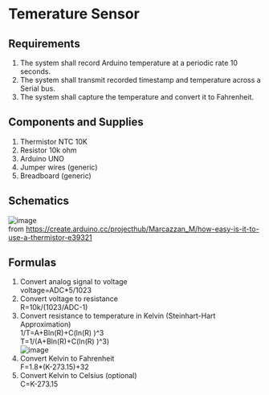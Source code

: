 # Temerature Sensor
## Requirements
1.	The system shall record Arduino temperature at a periodic rate 10 seconds.
2.	The system shall transmit recorded timestamp and temperature across a Serial bus.
3.	The system shall capture the temperature and convert it to Fahrenheit.

## Components and Supplies
1.	Thermistor NTC 10K
2.	Resistor 10k ohm
3.	Arduino UNO
4.	Jumper wires (generic)
5.	Breadboard (generic)

## Schematics
![image](https://user-images.githubusercontent.com/24425401/190999977-e8605e1a-4a89-48b9-a552-947c07b24eb7.png)\
from https://create.arduino.cc/projecthub/Marcazzan_M/how-easy-is-it-to-use-a-thermistor-e39321

## Formulas
1. Convert analog signal to voltage\
  voltage=ADC*5/1023
2. Convert voltage to resistance\
  R=10k/(1023/ADC-1)
3. Convert resistance to temperature in Kelvin (Steinhart-Hart Approximation)\
  1/T=A+Bln(R)+C(ln⁡(R) )^3\
  T=1/(A+Bln(R)+C(ln⁡(R) )^3)\
  ![image](https://user-images.githubusercontent.com/24425401/191001362-cb7aa449-a414-47d1-994c-f7fa574e9674.png)
4. Convert Kelvin to Fahrenheit\
  F=1.8*(K-273.15)+32
5. Convert Kelvin to Celsius (optional)\
  C=K-273.15
